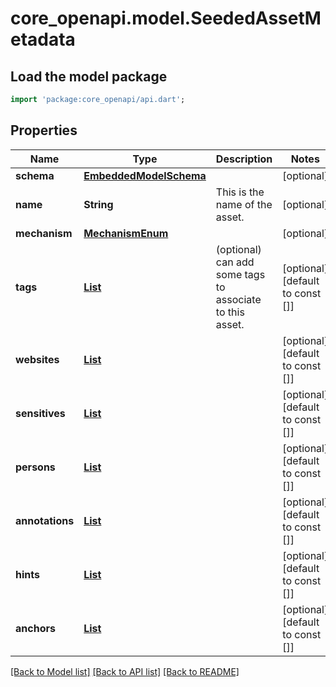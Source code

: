 # core_openapi.model.SeededAssetMetadata

## Load the model package
```dart
import 'package:core_openapi/api.dart';
```

## Properties
Name | Type | Description | Notes
------------ | ------------- | ------------- | -------------
**schema** | [**EmbeddedModelSchema**](EmbeddedModelSchema.md) |  | [optional] 
**name** | **String** | This is the name of the asset. | [optional] 
**mechanism** | [**MechanismEnum**](MechanismEnum.md) |  | [optional] 
**tags** | [**List<SeededAssetTag>**](SeededAssetTag.md) | (optional) can add some tags to associate to this asset. | [optional] [default to const []]
**websites** | [**List<SeededAssetWebsite>**](SeededAssetWebsite.md) |  | [optional] [default to const []]
**sensitives** | [**List<SeededAssetSensitive>**](SeededAssetSensitive.md) |  | [optional] [default to const []]
**persons** | [**List<SeededPerson>**](SeededPerson.md) |  | [optional] [default to const []]
**annotations** | [**List<SeededAnnotation>**](SeededAnnotation.md) |  | [optional] [default to const []]
**hints** | [**List<SeededHint>**](SeededHint.md) |  | [optional] [default to const []]
**anchors** | [**List<SeededAnchor>**](SeededAnchor.md) |  | [optional] [default to const []]

[[Back to Model list]](../README.md#documentation-for-models) [[Back to API list]](../README.md#documentation-for-api-endpoints) [[Back to README]](../README.md)


